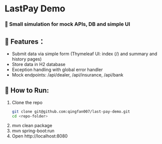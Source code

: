# LastPay Demo
### 🚗 Small simulation for mock APIs, DB and simple UI

## 🔧 Features：
- Submit data via simple form (Thymeleaf UI: index (/) and summary and history pages)
- Store data in H2 database
- Exception handling with global error handler
- Mock endpoints: /api/dealer, /api/insurance, /api/bank


## 🚀 How to Run:
1. Clone the repo
    ```bash
   git clone git@github.com:qingfan007/last-pay-demo.git
   cd <repo-folder>
   ```
2. mvn clean package
3. mvn spring-boot:run
4. Open http://localhost:8080
